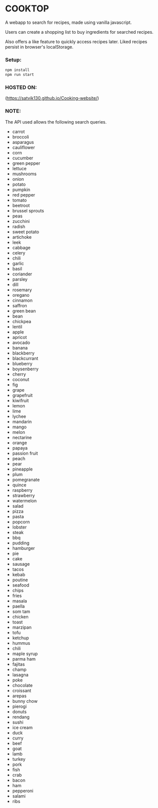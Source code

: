 # COOKTOP
A webapp to search for recipes, made using vanilla javascript.

Users can create a shopping list to buy ingredients for searched recipes.

Also offers a like feature to quickly access recipes later. Liked recipes persist in browser's localStorage.

### Setup:
```Bash
npm install
npm run start
```
### HOSTED ON:
(https://satvik130.github.io/Cooking-website/)
### NOTE:
The API used allows the following search queries.

* carrot
* broccoli
* asparagus
* cauliflower
* corn
* cucumber
* green pepper
* lettuce
* mushrooms
* onion
* potato
* pumpkin
* red pepper
* tomato
* beetroot
* brussel sprouts
* peas
* zucchini
* radish
* sweet potato
* artichoke
* leek
* cabbage
* celery
* chili
* garlic
* basil
* coriander
* parsley
* dill
* rosemary
* oregano
* cinnamon
* saffron
* green bean
* bean
* chickpea
* lentil
* apple
* apricot
* avocado
* banana
* blackberry
* blackcurrant
* blueberry
* boysenberry
* cherry
* coconut
* fig
* grape
* grapefruit
* kiwifruit
* lemon
* lime
* lychee
* mandarin
* mango
* melon
* nectarine
* orange
* papaya
* passion fruit
* peach
* pear
* pineapple
* plum
* pomegranate
* quince
* raspberry
* strawberry
* watermelon
* salad
* pizza
* pasta
* popcorn
* lobster
* steak
* bbq
* pudding
* hamburger
* pie
* cake
* sausage
* tacos
* kebab
* poutine
* seafood
* chips
* fries
* masala
* paella
* som tam
* chicken
* toast
* marzipan
* tofu
* ketchup
* hummus
* chili
* maple syrup
* parma ham
* fajitas
* champ
* lasagna
* poke
* chocolate
* croissant
* arepas
* bunny chow
* pierogi
* donuts
* rendang
* sushi
* ice cream
* duck
* curry
* beef
* goat
* lamb
* turkey
* pork
* fish
* crab
* bacon
* ham
* pepperoni
* salami
* ribs
